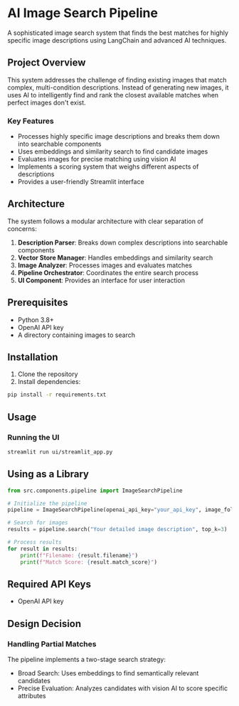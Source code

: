 # AI Image Search Pipeline

A sophisticated image search system that finds the best matches for highly specific image descriptions using LangChain and advanced AI techniques.

## Project Overview

This system addresses the challenge of finding existing images that match complex, multi-condition descriptions. Instead of generating new images, it uses AI to intelligently find and rank the closest available matches when perfect images don't exist.

### Key Features

- Processes highly specific image descriptions and breaks them down into searchable components
- Uses embeddings and similarity search to find candidate images
- Evaluates images for precise matching using vision AI
- Implements a scoring system that weighs different aspects of descriptions
- Provides a user-friendly Streamlit interface

## Architecture

The system follows a modular architecture with clear separation of concerns:

1. **Description Parser**: Breaks down complex descriptions into searchable components
2. **Vector Store Manager**: Handles embeddings and similarity search
3. **Image Analyzer**: Processes images and evaluates matches
4. **Pipeline Orchestrator**: Coordinates the entire search process
5. **UI Component**: Provides an interface for user interaction

## Prerequisites

- Python 3.8+
- OpenAI API key
- A directory containing images to search

## Installation

1. Clone the repository
2. Install dependencies:
```bash
pip install -r requirements.txt
```
## Usage

### Running the UI

```bash
streamlit run ui/streamlit_app.py
```

## Using as a Library

```python
from src.components.pipeline import ImageSearchPipeline

# Initialize the pipeline
pipeline = ImageSearchPipeline(openai_api_key="your_api_key", image_folder_path="./images")

# Search for images
results = pipeline.search("Your detailed image description", top_k=3)

# Process results
for result in results:
    print(f"Filename: {result.filename}")
    print(f"Match Score: {result.match_score}")

```


## Required API Keys

- OpenAI API key

## Design Decision

### Handling Partial Matches
The pipeline implements a two-stage search strategy:

- Broad Search: Uses embeddings to find semantically relevant candidates
- Precise Evaluation: Analyzes candidates with vision AI to score specific attributes

